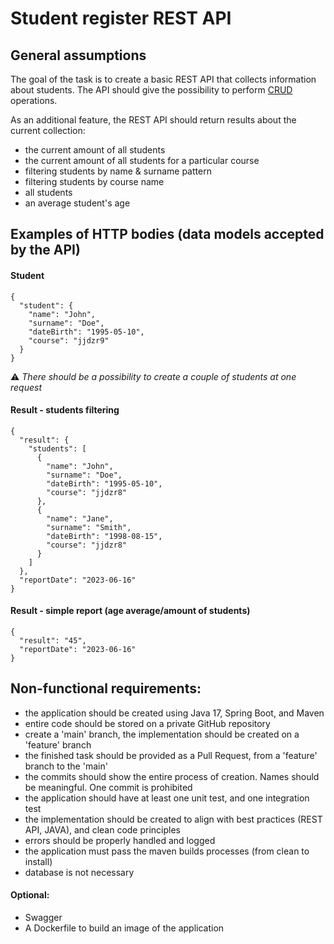 # Student register REST API
## General assumptions
The goal of the task is to create a basic REST API that collects information about students.
The API should give the possibility to perform [CRUD](https://en.wikipedia.org/wiki/Create,_read,_update_and_delete) operations.

As an additional feature, the REST API should return results about the current collection:

- the current amount of all students
- the current amount of all students for a particular course
- filtering students by name & surname pattern
- filtering students by course name
- all students
- an average student's age

## Examples of HTTP bodies (data models accepted by the API)

#### Student
```
{
  "student": {
    "name": "John",
    "surname": "Doe",
    "dateBirth": "1995-05-10",
    "course": "jjdzr9"
  }
}
```
:warning: *There should be a possibility to create a couple of students at one request*

#### Result - students filtering
```
{
  "result": {
    "students": [
      {
        "name": "John",
        "surname": "Doe",
        "dateBirth": "1995-05-10",
        "course": "jjdzr8"
      },
      {
        "name": "Jane",
        "surname": "Smith",
        "dateBirth": "1998-08-15",
        "course": "jjdzr8"
      }
    ]
  },
  "reportDate": "2023-06-16"
}
```

#### Result - simple report (age average/amount of students)
```
{
  "result": "45",
  "reportDate": "2023-06-16"
}
```

## Non-functional requirements:

- the application should be created using Java 17, Spring Boot, and Maven
- entire code should be stored on a private GitHub repository
- create a 'main' branch, the implementation should be created on a 'feature' branch
- the finished task should be provided as a Pull Request, from a 'feature' branch to the 'main'
- the commits should show the entire process of creation. Names should be meaningful. One commit is prohibited
- the application should have at least one unit test, and one integration test
- the implementation should be created to align with best practices (REST API, JAVA), and clean code principles
- errors should be properly handled and logged
- the application must pass the maven builds processes (from clean to install)
- database is not necessary

#### Optional:

- Swagger
- A Dockerfile to build an image of the application


